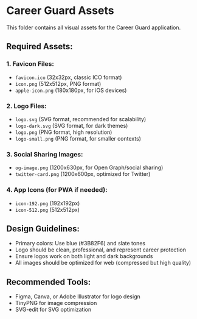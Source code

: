 # Career Guard Assets

This folder contains all visual assets for the Career Guard application.

## Required Assets:

### 1. Favicon Files:
- `favicon.ico` (32x32px, classic ICO format)
- `icon.png` (512x512px, PNG format)
- `apple-icon.png` (180x180px, for iOS devices)

### 2. Logo Files:
- `logo.svg` (SVG format, recommended for scalability)
- `logo-dark.svg` (SVG format, for dark themes)
- `logo.png` (PNG format, high resolution)
- `logo-small.png` (PNG format, for smaller contexts)

### 3. Social Sharing Images:
- `og-image.png` (1200x630px, for Open Graph/social sharing)
- `twitter-card.png` (1200x600px, optimized for Twitter)

### 4. App Icons (for PWA if needed):
- `icon-192.png` (192x192px)
- `icon-512.png` (512x512px)

## Design Guidelines:
- Primary colors: Use blue (#3B82F6) and slate tones
- Logo should be clean, professional, and represent career protection
- Ensure logos work on both light and dark backgrounds
- All images should be optimized for web (compressed but high quality)

## Recommended Tools:
- Figma, Canva, or Adobe Illustrator for logo design
- TinyPNG for image compression
- SVG-edit for SVG optimization 